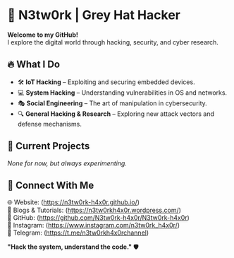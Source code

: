 # 👾 N3tw0rk | Grey Hat Hacker  

**Welcome to my GitHub!**  
I explore the digital world through hacking, security, and cyber research.  

## 🔥 What I Do  
- 🛠 **IoT Hacking** – Exploiting and securing embedded devices.  
- 💻 **System Hacking** – Understanding vulnerabilities in OS and networks.  
- 🎭 **Social Engineering** – The art of manipulation in cybersecurity.  
- 🔍 **General Hacking & Research** – Exploring new attack vectors and defense mechanisms.  

## 🚀 Current Projects  
_None for now, but always experimenting._  

## 📡 Connect With Me  
  
🌐 Website: (https://n3tw0rk-h4x0r.github.io/)  
📖 Blogs & Tutorials: (https://n3tw0rkh4x0r.wordpress.com/)  
🐙 GitHub: (https://github.com/N3tw0rk-h4x0r/N3tw0rk-h4x0r)  
📸 Instagram: (https://www.instagram.com/n3tw0rk_h4x0r/)  
📢 Telegram: (https://t.me/n3tw0rkh4x0rchannel)  
   
**"Hack the system, understand the code."** 🛡️  
